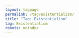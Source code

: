 ```yaml
---
layout: tagpage
permalink: /tag/existentialism/
title: "Tag: Existentialism"
tag: Existentialism
robots: noindex
---
```

